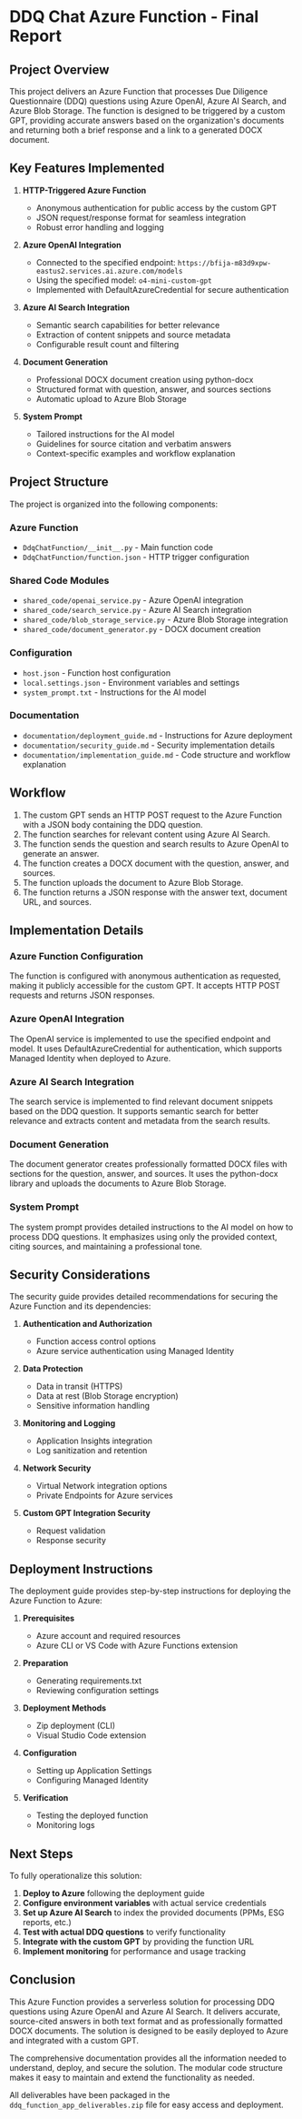 # DDQ Chat Azure Function - Final Report

## Project Overview

This project delivers an Azure Function that processes Due Diligence Questionnaire (DDQ) questions using Azure OpenAI, Azure AI Search, and Azure Blob Storage. The function is designed to be triggered by a custom GPT, providing accurate answers based on the organization's documents and returning both a brief response and a link to a generated DOCX document.

## Key Features Implemented

1. **HTTP-Triggered Azure Function**
   - Anonymous authentication for public access by the custom GPT
   - JSON request/response format for seamless integration
   - Robust error handling and logging

2. **Azure OpenAI Integration**
   - Connected to the specified endpoint: `https://bfija-m83d9xpw-eastus2.services.ai.azure.com/models`
   - Using the specified model: `o4-mini-custom-gpt`
   - Implemented with DefaultAzureCredential for secure authentication

3. **Azure AI Search Integration**
   - Semantic search capabilities for better relevance
   - Extraction of content snippets and source metadata
   - Configurable result count and filtering

4. **Document Generation**
   - Professional DOCX document creation using python-docx
   - Structured format with question, answer, and sources sections
   - Automatic upload to Azure Blob Storage

5. **System Prompt**
   - Tailored instructions for the AI model
   - Guidelines for source citation and verbatim answers
   - Context-specific examples and workflow explanation

## Project Structure

The project is organized into the following components:

### Azure Function
- `DdqChatFunction/__init__.py` - Main function code
- `DdqChatFunction/function.json` - HTTP trigger configuration

### Shared Code Modules
- `shared_code/openai_service.py` - Azure OpenAI integration
- `shared_code/search_service.py` - Azure AI Search integration
- `shared_code/blob_storage_service.py` - Azure Blob Storage integration
- `shared_code/document_generator.py` - DOCX document creation

### Configuration
- `host.json` - Function host configuration
- `local.settings.json` - Environment variables and settings
- `system_prompt.txt` - Instructions for the AI model

### Documentation
- `documentation/deployment_guide.md` - Instructions for Azure deployment
- `documentation/security_guide.md` - Security implementation details
- `documentation/implementation_guide.md` - Code structure and workflow explanation

## Workflow

1. The custom GPT sends an HTTP POST request to the Azure Function with a JSON body containing the DDQ question.
2. The function searches for relevant content using Azure AI Search.
3. The function sends the question and search results to Azure OpenAI to generate an answer.
4. The function creates a DOCX document with the question, answer, and sources.
5. The function uploads the document to Azure Blob Storage.
6. The function returns a JSON response with the answer text, document URL, and sources.

## Implementation Details

### Azure Function Configuration

The function is configured with anonymous authentication as requested, making it publicly accessible for the custom GPT. It accepts HTTP POST requests and returns JSON responses.

### Azure OpenAI Integration

The OpenAI service is implemented to use the specified endpoint and model. It uses DefaultAzureCredential for authentication, which supports Managed Identity when deployed to Azure.

### Azure AI Search Integration

The search service is implemented to find relevant document snippets based on the DDQ question. It supports semantic search for better relevance and extracts content and metadata from the search results.

### Document Generation

The document generator creates professionally formatted DOCX files with sections for the question, answer, and sources. It uses the python-docx library and uploads the documents to Azure Blob Storage.

### System Prompt

The system prompt provides detailed instructions to the AI model on how to process DDQ questions. It emphasizes using only the provided context, citing sources, and maintaining a professional tone.

## Security Considerations

The security guide provides detailed recommendations for securing the Azure Function and its dependencies:

1. **Authentication and Authorization**
   - Function access control options
   - Azure service authentication using Managed Identity

2. **Data Protection**
   - Data in transit (HTTPS)
   - Data at rest (Blob Storage encryption)
   - Sensitive information handling

3. **Monitoring and Logging**
   - Application Insights integration
   - Log sanitization and retention

4. **Network Security**
   - Virtual Network integration options
   - Private Endpoints for Azure services

5. **Custom GPT Integration Security**
   - Request validation
   - Response security

## Deployment Instructions

The deployment guide provides step-by-step instructions for deploying the Azure Function to Azure:

1. **Prerequisites**
   - Azure account and required resources
   - Azure CLI or VS Code with Azure Functions extension

2. **Preparation**
   - Generating requirements.txt
   - Reviewing configuration settings

3. **Deployment Methods**
   - Zip deployment (CLI)
   - Visual Studio Code extension

4. **Configuration**
   - Setting up Application Settings
   - Configuring Managed Identity

5. **Verification**
   - Testing the deployed function
   - Monitoring logs

## Next Steps

To fully operationalize this solution:

1. **Deploy to Azure** following the deployment guide
2. **Configure environment variables** with actual service credentials
3. **Set up Azure AI Search** to index the provided documents (PPMs, ESG reports, etc.)
4. **Test with actual DDQ questions** to verify functionality
5. **Integrate with the custom GPT** by providing the function URL
6. **Implement monitoring** for performance and usage tracking

## Conclusion

This Azure Function provides a serverless solution for processing DDQ questions using Azure OpenAI and Azure AI Search. It delivers accurate, source-cited answers in both text format and as professionally formatted DOCX documents. The solution is designed to be easily deployed to Azure and integrated with a custom GPT.

The comprehensive documentation provides all the information needed to understand, deploy, and secure the solution. The modular code structure makes it easy to maintain and extend the functionality as needed.

All deliverables have been packaged in the `ddq_function_app_deliverables.zip` file for easy access and deployment.
